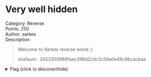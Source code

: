 # Very well hidden
Category: Reverse  
Points: 250  
Author: xarkes  
Description:
> Welcome to Xarkes reverse world ;)
>
> sha1sum : 3423300989faec398d2cdc2c59a0e49c9bcacbaa

<details>
    <summary>Flag (click to discover/hide)</summary>
    <p>GH16{Cl4SsssiC_r3ver5e!}</p>
</details>
